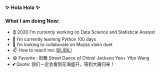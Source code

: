 ### ✨ Hola Hola ✨


### What I am doing Now:

- ⌚ 2020 I’m currently working on Data Science and Statistical Analyst
- 🌱 I’m currently learning Python 100 days
- 🎻 I’m looking to collaborate on Mazas violin duet 
- 📫 How to reach me: [BILIBILI](https://space.bilibili.com/394390651?spm_id_from=333.788.b_765f7570696e666f.2)
- 😄 Favorite : 街舞 Street Dance of China! Jackson Yee+ Yibo Wang
- 💕 Quote: 我们一定会看到花海盛开，等到大雁归来！

